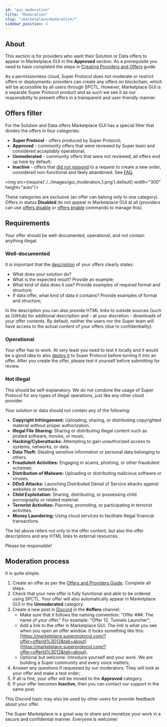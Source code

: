 ```yaml
---
id: "gui_moderation"
title: "Moderation"
slug: "/marketplace/moderation/"
sidebar_position: 4
---
```


## About

This section is for providers who want their Solution or Data offers to appear in Marketplace GUI in the **Approved** section. As a prerequisite you need to have completed the steps in [Creating Providers and Offers](/developers/cli_guides/providers_offers) guide.

As a permissionless cloud, Super Protocol does not moderate or restrict offers or deployments: providers can create any offers on blockchain, which will be accessible by all users through SPCTL. However, Marketplace GUI is a separate Super Protocol product and as such we see it as our responsibility to present offers in a transparent and user-friendly manner.

## Offers filter

For the Solution and Data offers Marketplace GUI has a special filter that divides the offers in four categories:

* **Super Protocol** - offers produced by Super Protocol;
* **Approved** - community offers that were reviewed by Super team and considered acceptably operational;
* **Unmoderated** - community offers that were not reviewed, all offers end up here by default;
* **Inactive** - offers that [did not respond](/developers/cli_guides/providers_offers#about-ec) to a request to create a new order, considered non-functional and likely abandoned. See [FAQ](/developers/cli_guides/providers_offers#orders-marked-inactive).

<img src={require('./../images/gui_moderation_1.png').default} width="300" height="auto"/>

These categories are exclusive (an offer can belong only to one category). Offers in status **Disabled** do not appear in Marketplace GUI at all (providers can use [offers disable](/developers/cli_commands/offers/offers/disable) or [offers enable](/developers/cli_commands/offers/offers/enable) commands to manage this). 

## Requirements

Your offer should be well-documented, operational, and not contain anything illegal.

### Well-documented

It is important that the [description](/developers/cli_guides/providers_offers#offer-description) of your offers clearly states:
* What does your solution do?
* What is the expected result? Provide an example;
* What kind of data does it use? Provide examples of required format and structure;
* If data offer, what kind of data it contains? Provide examples of format and structure;

In the description you can also provide HTML links to outside sources (such as GitHub) for additional description and - at your discretion - downloads of your offer contents. By default, neither the users nor the Super team will have access to the actual content of your offers (due to confidentiality).

### Operational

Your offer has to work. At very least you need to test it locally and it would be a good idea to also [deploy it](/developers/cli_guides/quick_guide) to Super Protocol before turning it into an offer. After you create the offer, please test it yourself before submitting for review. 

### Not illegal

This should be self-explanatory. We do not condone the usage of Super Protocol for any types of illegal operations, just like any other cloud provider.

Your solution or data should not contain any of the following:

* **Copyright Infringement:** Uploading, sharing, or distributing copyrighted material without proper authorization.
* **Illegal File Sharing:** Sharing or distributing illegal content such as pirated software, movies, or music.
* **Hacking/Cyberattacks:** Attempting to gain unauthorized access to systems, networks, or data.
* **Data Theft:** Stealing sensitive information or personal data belonging to others.
* **Fraudulent Activities:** Engaging in scams, phishing, or other fraudulent schemes.
* **Distribution of Malware:** Uploading or distributing malicious software or viruses.
* **DDoS Attacks:** Launching Distributed Denial of Service attacks against websites or networks.
* **Child Exploitation:** Sharing, distributing, or possessing child pornography or related material.
* **Terrorist Activities:** Planning, promoting, or participating in terrorist activities.
* **Money Laundering:** Using cloud services to facilitate illegal financial transactions.

The list above refers not only to the offer content, but also the offer descriptions and any HTML links to external resources.

Please be responsible!

## Moderation process

It is quite simple.

1. Create an offer as per the [Offers and Providers Guide](/developers/cli_guides/providers_offers). Complete all steps.
2. Check that your new offer is fully functional and able to be ordered using SPCTL. Your offer will also automatically appear in Marketplace GUI in the **Unmoderated** category.
2. Create a new post in [Discord](https://discord.com/invite/superprotocol) in the **#offers** channel:
   * Make sure that it follows the naming convention: "Offer ###. The name of your offer." For example: "Offer 12. Tunnels Launcher";
   * Add a link to the offer in Marketplace GUI. The link is what you see when you open an offer window. It looks something like this: [https://marketplace.superprotocol.com/?offer=offerId%3D12&tab=about](https://marketplace.superprotocol.com/?offer=offerId%3D12&tab=about).
   * Optional but welcome: Introduce yourself and your work. We are building a Super community and every voice matters;
3. Answer any questions if requested by our moderators. They will look at your offer and make a test order;
4. If all is fine, your offer will be moved to the **Approved** category.
5. If your offer becomes **Inactive**, then you can contact our support in the same post.

This Discord topic may also be used by other users for provide feedback about your offer. 

The Super Marketplace is a great way to share and monetize your work in a secure and confidential manner. Everyone is welcome! 